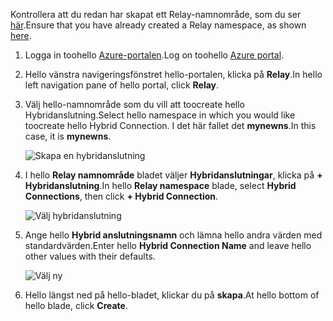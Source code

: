 <span data-ttu-id="28e38-101">Kontrollera att du redan har skapat ett Relay-namnområde, som du ser [här][namespace-how-to].</span><span class="sxs-lookup"><span data-stu-id="28e38-101">Ensure that you have already created a Relay namespace, as shown [here][namespace-how-to].</span></span>

1. <span data-ttu-id="28e38-102">Logga in toohello [Azure-portalen](https://portal.azure.com).</span><span class="sxs-lookup"><span data-stu-id="28e38-102">Log on toohello [Azure portal](https://portal.azure.com).</span></span>
2. <span data-ttu-id="28e38-103">Hello vänstra navigeringsfönstret hello-portalen, klicka på **Relay**.</span><span class="sxs-lookup"><span data-stu-id="28e38-103">In hello left navigation pane of hello portal, click **Relay**.</span></span>
3. <span data-ttu-id="28e38-104">Välj hello-namnområde som du vill att toocreate hello Hybridanslutning.</span><span class="sxs-lookup"><span data-stu-id="28e38-104">Select hello namespace in which you would like toocreate hello Hybrid Connection.</span></span> <span data-ttu-id="28e38-105">I det här fallet det **mynewns**.</span><span class="sxs-lookup"><span data-stu-id="28e38-105">In this case, it is **mynewns**.</span></span>
   
    ![Skapa en hybridanslutning](./media/relay-create-hybrid-connection-portal/create-hc-1.png)
4. <span data-ttu-id="28e38-107">I hello **Relay namnområde** bladet väljer **Hybridanslutningar**, klicka på **+ Hybridanslutning**.</span><span class="sxs-lookup"><span data-stu-id="28e38-107">In hello **Relay namespace** blade, select **Hybrid Connections**, then click **+ Hybrid Connection**.</span></span>
   
    ![Välj hybridanslutning](./media/relay-create-hybrid-connection-portal/create-hc-2.png)
5. <span data-ttu-id="28e38-109">Ange hello **Hybrid anslutningsnamn** och lämna hello andra värden med standardvärden.</span><span class="sxs-lookup"><span data-stu-id="28e38-109">Enter hello **Hybrid Connection Name** and leave hello other values with their defaults.</span></span>
   
    ![Välj ny](./media/relay-create-hybrid-connection-portal/create-hc-3.png)
6. <span data-ttu-id="28e38-111">Hello längst ned på hello-bladet, klickar du på **skapa**.</span><span class="sxs-lookup"><span data-stu-id="28e38-111">At hello bottom of hello blade, click **Create**.</span></span>

[namespace-how-to]: ../articles/service-bus-relay/relay-create-namespace-portal.md 